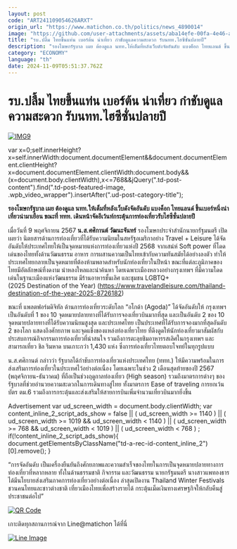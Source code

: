 ```yaml
---
layout: post
code: "ART241109054626ARXT"
origin_url: "https://www.matichon.co.th/politics/news_4890014"
image: "https://github.com/user-attachments/assets/aba14efe-00fa-4e46-a14e-49ccded738d1"
title: "รบ.ปลื้ม ไทยขึ้นแท่น เบอร์ต้น น่าเที่ยว กำชับดูแลความสะดวก รับนทท.ไฮซีซั่นปลายปี"
description: "รองโฆษกรัฐบาล เผย ต้องดูแล นทท.ให้เต็มที่หลังเว็บดังจัดอันดับ แบงค็อก ไทยแลนด์ ขึ้นเบอร์หนึ่งน่าเที่ยวน่ามาเยือน ขณะที่ ททท."
category: "ECONOMY"
language: "th"
date: 2024-11-09T05:51:37.762Z
---
```


# รบ.ปลื้ม ไทยขึ้นแท่น เบอร์ต้น น่าเที่ยว กำชับดูแลความสะดวก รับนทท.ไฮซีซั่นปลายปี

[![](https://www.matichon.co.th/wp-content/uploads/2024/11/IMG9.jpg "IMG9")](https://www.matichon.co.th/wp-content/uploads/2024/11/IMG9.jpg)

var x=0;self.innerHeight?x=self.innerWidth:document.documentElement&&document.documentElement.clientHeight?x=document.documentElement.clientWidth:document.body&&(x=document.body.clientWidth),x<=768&&jQuery(".td-post-content").find(".td-post-featured-image, .wpb\_video\_wrapper").insertAfter(".ud-post-category-title");

**รองโฆษกรัฐบาล เผย ต้องดูแล นทท.ให้เต็มที่หลังเว็บดังจัดอันดับ แบงค็อก ไทยแลนด์ ขึ้นเบอร์หนึ่งน่าเที่ยวน่ามาเยือน ขณะที่ ททท. เดินหน้าจัดอีเว้นท์กระตุ้นการท่องเที่ยวรับไฮซีซั่นปลายปี**

เมื่อวันที่ 9 พฤศจิกายน 2567 **น.ส.ศศิกานต์ วัฒนะจันทร์** รองโฆษกประจำสำนักนายกรัฐมนตรี เปิดเผยว่า นิตยสารด้านการท่องเที่ยวที่ได้รับความนิยมในสหรัฐอเมริกาอย่าง Travel + Leisure ได้จัดอันดับให้ประเทศไทยให้เป็นจุดหมายแห่งการท่องเที่ยวแห่งปี 2568 จากเสน่ห์ Soft power ที่โดดเด่นของไทยทั้งด้านวัฒนธรรม อาหาร การผสานความเป็นไทยเข้ากับความทันสมัยได้อย่างลงตัว ทำให้ประเทศไทยกลายเป็นจุดหมายที่ต้องห้ามพลาดสำหรับนักท่องเที่ยวในปีหน้า ขณะที่แต่ละภูมิภาคของไทยมีอัตลักษณ์ที่งดงาม น่าหลงใหลและน่าค้นหา โดยเฉพาะเมืองหลวงอย่างกรุงเทพฯ ที่มีความโดดเด่นในฐานะเมืองแห่งวัฒนธรรม มีร้านอาหารชั้นเลิศ และชุมชน LGBTQ+  
(2025 Destination of the Year) (https://www.travelandleisure.com/thailand-destination-of-the-year-2025-8726182)

ขณะที่ แพลตฟอร์มดิจิทัล ด้านการท่องเที่ยวระดับโลก “อโกด้า (Agoda)” ได้จัดอันดับให้ กรุงเทพฯ เป็นอันดับที่ 1 ของ 10 จุดหมายปลายทางที่ได้รับการจองเที่ยวบินมากที่สุด และเป็นอันดับ 2 ของ 10 จุดหมายปลายทางที่ได้รับความนิยมสูงสุด และประเทศไทย เป็นประเทศที่ได้รับการจองมากที่สุดอันดับ 2 ของโลก แสดงถึงศักยภาพ และจุดแข็งของแหล่งท่องเที่ยวไทย ที่ดึงดูดให้นักท่องเที่ยวมาสัมผัสกับประสบการณ์กิจกรรมการท่องเที่ยวที่น่าสนใจ รวมถึงการตะลุยชิมอาหารรสเลิศในกรุงเทพฯ และสามารถเที่ยว ชิล ริมหาด บนเกาะกว่า 1,430 แห่ง ซึ่งการท่องเที่ยวไทยตอบโจทย์ในทุกรูปแบบ

น.ส.ศศิกานต์ กล่าวว่า รัฐบาลได้กำชับการท่องเที่ยวแห่งประเทศไทย (ททท.) ให้มีความพร้อมในการส่งเสริมการท่องเที่ยวในประเทศไว้อย่างต่อเนื่อง โดยเฉพาะในช่วง 2 เดือนสุดท้ายของปี 2567 (พฤศจิกายน-ธันวาคม) ที่ถือเป็นช่วงฤดูกาลท่องเที่ยว (High season) รวมถึงมาตรการต่างๆ ของรัฐบาลที่ช่วยอำนวยความสะดวกในการเดินทางสู่ไทย ทั้งมาตรการ Ease of traveling การยกเว้นบัตร ตม.6 รวมถึงการกระตุ้นและส่งเสริมให้สายการบินเพิ่มจำนวนเที่ยวบินมากยิ่งขึ้น

Advertisement var ud\_screen\_width = document.body.clientWidth; var content\_inline\_2\_script\_ads\_show = false || ( ud\_screen\_width >= 1140 ) || ( ud\_screen\_width >= 1019 && ud\_screen\_width < 1140 ) || ( ud\_screen\_width >= 768 && ud\_screen\_width < 1019 ) || ( ud\_screen\_width < 768 ) ; if(!content\_inline\_2\_script\_ads\_show){ document.getElementsByClassName("td-a-rec-id-content\_inline\_2")\[0\].remove(); }

“การจัดอันดับ เป็นเครื่องยืนยันถึงศักยภาพและความสำเร็จของไทยในการเป็นจุดหมายปลายทางการท่องเที่ยวที่หลากหลาย ทั้งในด้านธรรมชาติ กิจกรรม และวัฒนธรรม นายกรัฐมนตรี นางสาวแพทองธาร ได้มีนโยบายส่งเสริมภาคการท่องเที่ยวอย่างต่อเนื่อง ล่าสุดเปิดงาน Thailand Winter Festivals ชวนคนไทยและชาวต่างชาติ เที่ยวเมืองไทยเพื่อสร้างรายได้ กระตุ้นเม็ดเงินทางเศรษฐกิจให้กลับคืนสู่ประชาชนต่อไป”

[![QR Code](https://www.matichon.co.th/wp-content/uploads/2023/07/wob1371z.jpg)](https://lin.ee/ht0nDxX)

เกาะติดทุกสถานการณ์จาก Line@matichon ได้ที่นี่

[![Line Image](https://www.matichon.co.th/wp-content/uploads/2023/07/th.png)](https://lin.ee/ht0nDxX)